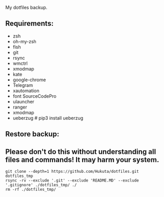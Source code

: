 My dotfiles backup.

## Requirements:
- zsh
- oh-my-zsh
- fish
- git
- rsync
- wmctrl
- xmodmap
- kate
- google-chrome
- Telegram
- xautomation
- font SourceCodePro
- ulauncher
- ranger
- xmodmap
- ueberzug # pip3 install ueberzug


## Restore backup:
## Please don't do this without understanding all files and commands! It may harm your system.
```
git clone --depth=1 https://github.com/Hukuta/dotfiles.git dotfiles_tmp
rsync -rv --exclude '.git' --exclude 'README.MD' --exclude '.gitignore' ./dotfiles_tmp/ ./ 
rm -rf ./dotfiles_tmp/
```
